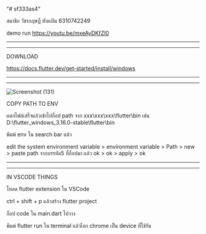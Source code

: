 "# sf333as4" 

สมาชิก
วัชรกฤษฎิ์ ทับแป้น 6310742249

demo run
https://youtu.be/mxeAyDKfZI0


----------------------------------------------------------------
----------------------------------------------------------------

DOWNLOAD

https://docs.flutter.dev/get-started/install/windows


----------------------------------------------------------------
----------------------------------------------------------------

![Screenshot (131)](https://github.com/WKTP/sf333as4/assets/78637896/ccbbab22-9d63-449e-ba1a-e5a8da89cc82)

COPY PATH TO ENV

แตกไฟล์เสร็จแล้วเข้าไปก็อป path จาก xxx\xxx\xxx\flutter\bin เช่น D:\flutter_windows_3.16.0-stable\flutter\bin

พิมพ์ env ใน search bar แล้ว 

edit the system environment variable > environment variable > Path > new > paste path จากบรรทัด5 ที่ก็อปมา แล้ว ok > ok > apply > ok

----------------------------------------------------------------
----------------------------------------------------------------

IN VSCODE THINGS

โหลด flutter extension ใน VSCode

ctrl + shift + p แล้วสร้าง flutter project

ก็อป code ใน main.dart ไปวาง

พิมพ์ flutter run ใน terminal แล้วเือก chrome เป็น device ที่ใช้รัน
